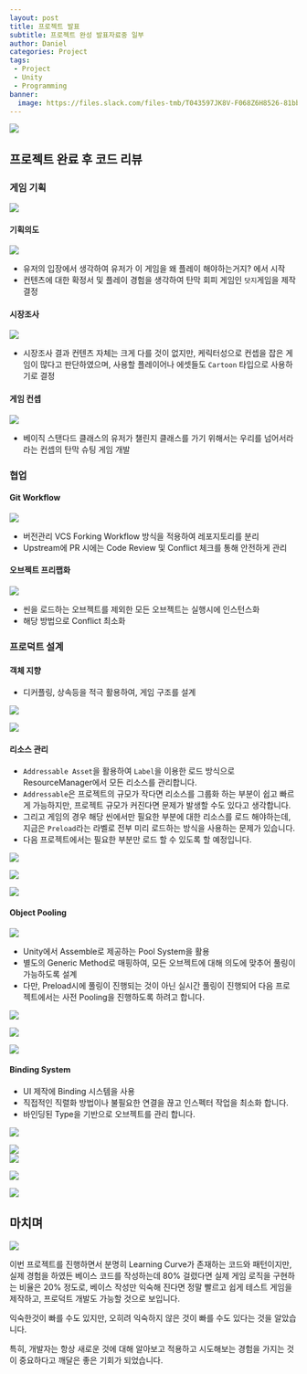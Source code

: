 ```yaml
---
layout: post
title: 프로젝트 발표
subtitle: 프로젝트 완성 발표자료중 일부
author: Daniel
categories: Project
tags: 
 - Project
 - Unity
 - Programming
banner:
  image: https://files.slack.com/files-tmb/T043597JK8V-F068Z6H8526-81bb322a14/2449d14558a3c37c07_720.jpg
---
```

![](https://teamsparta.notion.site/image/https%3A%2F%2Fs3-us-west-2.amazonaws.com%2Fsecure.notion-static.com%2F573d499f-80ac-4e49-a243-d5079503ca40%2F3.png?table=block&id=d5e15def-1ac2-420f-9c62-49b36a9a637e&spaceId=83c75a39-3aba-4ba4-a792-7aefe4b07895&width=2000&userId=&cache=v2)

프로젝트 완료 후 코드 리뷰
--

### 게임 기획

![](https://i.imgur.com/F01772e.jpg)

#### 기획의도

![](https://i.imgur.com/MKsootl.jpg)

- 유저의 입장에서 생각하여 유저가 이 게임을 왜 플레이 해야하는거지? 에서 시작
- 컨텐츠에 대한 확정서 및 플레이 경험을 생각하여 탄막 회피 게임인 `닷지`게임을 제작 결정

#### 시장조사

![](https://i.imgur.com/YDL4hqN.jpg)

- 시장조사 결과 컨텐츠 자체는 크게 다를 것이 없지만, 케릭터성으로 컨셉을 잡은 게임이 많다고 판단하였으며, 사용할 플레이어나 에셋들도 `Cartoon` 타입으로 사용하기로 결정

#### 게임 컨셉

![](https://i.imgur.com/qoOZvsk.jpg)

- 베이직 스탠다드 클래스의 유저가 챌린지 클래스를 가기 위해서는 우리를 넘어서라 라는 컨셉의 탄막 슈팅 게임 개발

### 협업

#### Git Workflow

![](https://i.imgur.com/uNBQIql.jpg)

- 버전관리 VCS Forking Workflow 방식을 적용하여 레포지토리를 분리
- Upstream에 PR 시에는 Code Review 및 Conflict 체크를 통해 안전하게 관리

#### 오브젝트 프리팹화

![](https://i.imgur.com/fNGZVT4.jpg)

- 씬을 로드하는 오브젝트를 제외한 모든 오브젝트는 실행시에 인스턴스화
- 해당 방법으로 Conflict 최소화

### 프로덕트 설계

#### 객체 지향

- 디커플링, 상속등을 적극 활용하여, 게임 구조를 설계 

![](https://i.imgur.com/gXZjyfF.jpg)

![](https://i.imgur.com/9dHkvof.jpg)

#### 리소스 관리

- `Addressable Asset`을 활용하여 `Label`을 이용한 로드 방식으로 ResourceManager에서 모든 리소스를 관리합니다.
- `Addressable`은 프로젝트의 규모가 작다면 리소스를 그룹화 하는 부분이 쉽고 빠르게 가능하지만, 프로젝트 규모가 커진다면 문제가 발생할 수도 있다고 생각합니다.
- 그리고 게임의 경우 해당 씬에서만 필요한 부분에 대한 리소스를 로드 해야하는데, 지금은 `Preload`라는 라벨로 전부 미리 로드하는 방식을 사용하는 문제가 있습니다.
- 다음 프로젝트에서는 필요한 부분만 로드 할 수 있도록 할 예정입니다.

![](https://i.imgur.com/SUfwzQD.jpg)

![](https://i.imgur.com/AFkXxZI.jpg)

![](https://i.imgur.com/tWdgakB.jpg)

#### Object Pooling

![](https://i.imgur.com/YjnYjAH.jpg)

- Unity에서 Assemble로 제공하는 Pool System을 활용
- 별도의 Generic Method로 매핑하여, 모든 오브젝트에 대해 의도에 맞추어 풀링이 가능하도록 설계
- 다만, Preload시에 풀링이 진행되는 것이 아닌 실시간 풀링이 진행되어 다음 프로젝트에서는 사전 Pooling을 진행하도록 하려고 합니다.

![](https://i.imgur.com/zWH8SLc.jpg)

![](https://i.imgur.com/M0ltha3.jpg)

![](https://i.imgur.com/GSme1jR.jpg)

#### Binding System

- UI 제작에 Binding 시스템을 사용
- 직접적인 직렬화 방법이나 불필요한 연결을 끊고 인스펙터 작업을 최소화 합니다.
- 바인딩된 Type을 기반으로 오브젝트를 관리 합니다.

![](https://i.imgur.com/hZzdCyj.jpg)

![](https://i.imgur.com/TlKZxXL.jpg)
\
![](https://i.imgur.com/4Ak0qjw.jpg)

![](https://i.imgur.com/kNvPtQF.jpg)

![](https://i.imgur.com/QRlyLMV.jpg)


마치며
--
![](https://i.imgur.com/PIAFtUZ.jpg)

이번 프로젝트를 진행하면서 분명히 Learning Curve가 존재하는 코드와 패턴이지만,
실제 경험을 하였든 베이스 코드를 작성하는데 80% 걸렸다면 실제 게임 로직을 구현하는 비율은 20% 정도로, 베이스 작성만 익숙해 진다면 정말 빨르고 쉽게 테스트 게임을 제작하고, 
프로덕트 개발도 가능할 것으로 보입니다.

익숙한것이 빠를 수도 있지만, 오히려 익숙하지 않은 것이 빠를 수도 있다는 것을 알았습니다.

특히, 개발자는 항상 새로운 것에 대해 알아보고 적용하고 시도해보는 경험을 가지는 것이 중요하다고 깨달은 좋은 기회가 되었습니다.